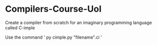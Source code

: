 # Compilers-Course-UoI
Create a compiler from scratch for an imaginary programming language called C-imple

Use the command ' py cimple.py "filename".ci '
